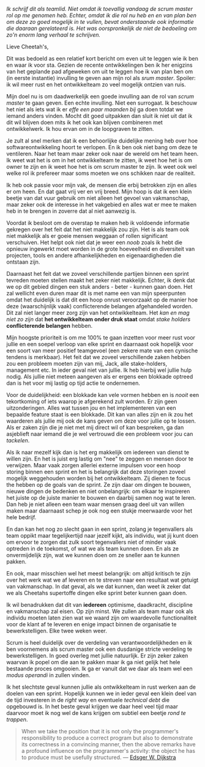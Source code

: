 *Ik schrijf dit als teamlid. Niet omdat ik toevallig vandaag de scrum master rol op me genomen heb. Echter, omdat ik die rol nu heb en en van plan ben om deze zo goed mogelijk in te vullen, bevat onderstaande ook informatie die daaraan gerelateerd is. Het was oorspronkelijk de niet de bedoeling om zo'n enorm lang verhaal te schrijven.*

Lieve Cheetah's,

Dit was bedoeld as een relatief kort bericht om even uit te leggen wie ik ben en waar ik voor sta. Gezien de recente ontwikkelingen ben ik her enigzins van het geplande pad afgeweken om uit te leggen hoe ik van plan ben om (in eerste instantie) invulling te geven aan mijn rol als *srum master*. Spoiler: ik wil meer rust en het ontwikkelteam zo veel mogelijk ontzien van ruis.

Mijn doel nu is om daadwerkelijk een goede invulling aan de rol van *scrum master* te gaan geven. Een echte invulling. Niet een surrogaat. Ik beschouw het niet als iets wat ik er *effe een paar maanden bij* ga doen totdat we iemand anders vinden. Mocht dit goed uitpakken dan sluit ik niet uit dat ik dit wil blijven doen mits ik het ook kan blijven combineren met ontwikkelwerk. Ik hou ervan om in de loopgraven te zitten.

Je zult al snel merken dat ik een behoorlijke duidelijke mening heb over hoe softwareontwikkeling hoort te verlopen. En ik ben ook niet bang om deze te ventileren. Naar het team maar zeker ook naar de wereld om het team heen. Ik weet wat het is om in het ontwikkelteam te zitten, ik weet hoe het is om owner te zijn en ik weet hoe het is om scrum master te zijn. Ik weet ook wel welke rol ik prefereer maar soms moeten we ons schikken naar de realiteit. 

Ik heb ook passie voor mijn vak, de mensen die erbij betrokken zijn en alles er om heen. En dat gaat vrij ver en vrij breed. Mijn hoop is dat ik een klein beetje van dat vuur gebruik om niet alleen het gevoel van vakmanschap, maar zeker ook de interesse in het vakgebied en alles wat er mee te maken heb in te brengen in zoverre dat al niet aanwezig is.

Voordat ik besloot om de overstap te maken heb ik voldoende informatie gekregen over het feit dat het niet makkelijk zou zijn. Het is als team ook niet makkelijk als er goeie mensen weggaan of rollen significant verschuiven. Het helpt ook niet dat je weer een *noob* zoals ik hebt die opnieuw ingewerkt moet worden in de grote hoeveelheid en diversiteit van projecten, tools en andere afhankelijkheden en eigenaardigheden die ontstaan zijn.

Daarnaast het feit dat we zoveel verschillende partijen binnen een sprint tevreden moeten stellen maakt het zeker niet makkelijk. Echter, ik denk dat we op dit gebied dingen een stuk anders - beter - kunnen gaan doen. Het zal wellicht even duren maar dit is met name een van mijn speerpunten omdat het duidelijk is dat dit een hoop onrust veroorzaakt op de manier hoe deze (waarschijnlijk vaak) conflicterende belangen afgehandeled worden. Dit zal niet langer meer zorg zijn van het ontwikkelteam. Het *kan en mag niet zo zijn* dat **het ontwikkelteam onder druk staat** omdat *stake holders* **conflicterende belangen** hebben. 

Mijn hoogste prioriteit is om me 100% te gaan inzetten voor meer rust voor jullie en een soepel verloop van elke sprint en daarnaast ook hopelijk voor een soort van meer positief teamgevoel (een zekere mate van een cynische tendens is merkbaar). Het feit dat we zoveel verschillende zaken hebben zou een probleem moeten zijn van mij, Jack, alle stake-holders, management etc. In ieder geval niet van jullie. Ik heb hierbij wel jullie hulp nodig. Als jullie niet meteen aangeven als er ergens een blokkade optreed dan is het voor mij lastig op tijd actie te ondernemen. 

Voor de duidelijkheid: een blokkade kan vele vormen hebben en is *nooit* een tekortkoming of iets waarop je afgerekend zult worden. Er zijn geen uitzonderingen. Alles wat tussen jou en het implementeren van een bepaalde feature staat is een blokkade. Dit kan van alles zijn en ik zou het waarderen als jullie mij ook de kans geven om deze voor jullie op te lossen. Als er zaken zijn die je niet met mij direct wil of kan bespreken, ga dan asjeblieft naar iemand die je wel vertrouwd die een probleem voor jou can *tackelen*.

Als ik naar mezelf kijk dan is het erg makkelijk om iedereen van dienst te willen zijn. En het is juist erg lastig om "nee" te zeggen en mensen door te verwijzen. Maar vaak zorgen allerlei externe impulsen voor een hoop storing binnen een sprint en het is belangrijk dat deze storingen zoveel mogelijk weggehouden worden bij het ontwikkelteam. Zij dienen te focus the hebben op de goals van de sprint. Ze zijn daar om dingen te bouwen, nieuwe dingen de bedenken en niet onbelangrijk: om elkaar te inspireren het juiste op de juiste manier te bouwen en daarbij samen nog wat te leren. Dan heb je niet alleen een team waar mensen graag deel uit van willen maken maar daarnaast schep je ook nog een stukje meerwaarde voor het hele bedrijf.

En dan kan het nog zo slecht gaan in een sprint, zolang je tegenvallers als team oppikt maar tegelijkertijd naar jezelf kijkt, als individu, wat jij kunt doen om ervoor te zorgen dat zulk soort tegenvallers niet of minder vaak optreden in de toekomst, of wat we als team kunnen doen. En als ze onvermijdelijk zijn, wat we kunnen doen om ze sneller aan te kunnen pakken. 

En ook, maar misschien wel het meest belangrijk: om altijd kritisch te zijn over het werk wat we af leveren en te streven naar een resultaat wat getuigt van vakmanschap. In dat geval, als we dat kunnen, dan weet ik zeker dat we als Cheetahs supertoffe dingen elke sprint beter kunnen gaan doen.

Ik wil benadrukken dat dit van **iedereen** optimisme, daadkracht, discipline en vakmanschap zal eisen. Op zijn minst. We zullen als team maar ook als individu moeten laten zien wat we waard zijn om waardevolle functionaliteit voor de klant af te leveren en enige impact binnen de organisatie te bewerkstelligen. Elke twee weken weer. 

Scrum is heel duidelijk over de verdeling van verantwoordelijkheden en ik ben voornemens als scrum master ook een dusdanige stricte verdeling te bewerkstelligen. In goed overleg met jullie natuurlijk. Er zijn zeker zaken waarvan ik popel om die aan te pakken maar ik ga niet gelijk het hele bestaande proces omgooien. Ik ga er vanuit dat we daar als team wel een *modus operandi* in zullen vinden.

Ik het slechtste geval kunnen jullie als ontwikkelteam in rust werken aan de doelen van een sprint. Hopelijk kunnen we in ieder geval een klein deel van de tijd investeren in de *right way* en eventuele *technical debt* die opgebouwd is. In het beste geval krijgen we daar heel veel tijd maar daarvoor moet ik nog wel de kans krijgen om subtiel een beetje *rond te trappen*.

> When we take the position that it is not only the programmer's responsibility to produce a correct program but also to demonstrate its correctness in a convincing manner, then the above remarks have a profound influence on the programmer's activity: the object he has to produce must be usefully structured. &#8212; [Edsger W. Dijkstra](http://www.cs.utexas.edu/users/EWD/ewd02xx/EWD249.PDF)
